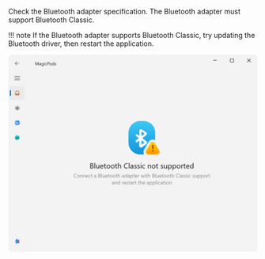 Check the Bluetooth adapter specification. The Bluetooth adapter must support Bluetooth Classic.

!!! note
    If the Bluetooth adapter supports Bluetooth Classic, try updating the Bluetooth driver, then restart the application.

![](media/helpmessages/Bluetooth-Classic-not-supported.png)